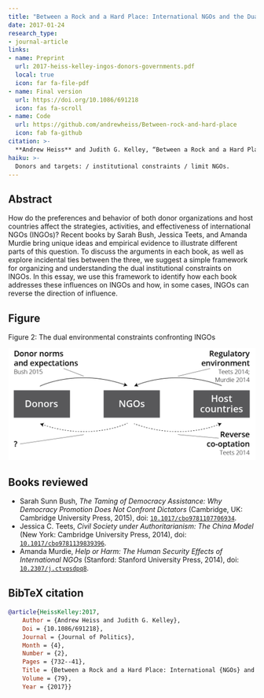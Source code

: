 ```yaml
---
title: "Between a Rock and a Hard Place: International NGOs and the Dual Pressures of Donors and Host Governments"
date: 2017-01-24
research_type: 
- journal-article
links:
- name: Preprint
  url: 2017-heiss-kelley-ingos-donors-governments.pdf
  local: true
  icon: far fa-file-pdf
- name: Final version
  url: https://doi.org/10.1086/691218
  icon: fas fa-scroll
- name: Code
  url: https://github.com/andrewheiss/Between-rock-and-hard-place
  icon: fab fa-github
citation: >-
  **Andrew Heiss** and Judith G. Kelley, “Between a Rock and a Hard Place: International NGOs and the Dual Pressures of Donors and Host Governments,” *Journal of Politics* 79, no. 2 (April 2017): 732–41, doi: [`10.1086/691218`](http://doi.org/10.1086/691218).
haiku: >-
  Donors and targets: / institutional constraints / limit NGOs.
---
```


## Abstract

How do the preferences and behavior of both donor organizations and host countries affect the strategies, activities, and effectiveness of international NGOs (INGOs)? Recent books by Sarah Bush, Jessica Teets, and Amanda Murdie bring unique ideas and empirical evidence to illustrate different parts of this question. To discuss the arguments in each book, as well as explore incidental ties between the three, we suggest a simple framework for organizing and understanding the dual institutional constraints on INGOs. In this essay, we use this framework to identify how each book addresses these influences on INGOs and how, in some cases, INGOs can reverse the direction of influence.


## Figure

Figure 2: The dual environmental constraints confronting INGOs

![Figure 2: The dual environmental constraints confronting INGOs](jop-16_fig2.png)


## Books reviewed

- Sarah Sunn Bush, *The Taming of Democracy Assistance: Why Democracy Promotion Does Not Confront Dictators* (Cambridge, UK: Cambridge University Press, 2015), doi: [`10.1017/cbo9781107706934`](https://doi.org/10.1017/cbo9781107706934).
- Jessica C. Teets, *Civil Society under Authoritarianism: The China Model* (New York: Cambridge University Press, 2014), doi: [`10.1017/cbo9781139839396`](https://doi.org/10.1017/cbo9781139839396).
- Amanda Murdie, *Help or Harm: The Human Security Effects of International NGOs* (Stanford: Stanford University Press, 2014), doi: [`10.2307/j.ctvqsdpq8`](https://doi.org/10.2307/j.ctvqsdpq8).


## BibTeX citation

```bibtex
@article{HeissKelley:2017,
    Author = {Andrew Heiss and Judith G. Kelley},
    Doi = {10.1086/691218},
    Journal = {Journal of Politics},
    Month = {4},
    Number = {2},
    Pages = {732--41},
    Title = {Between a Rock and a Hard Place: International {NGOs} and the Dual Pressures of Donors and Host Governments},
    Volume = {79},
    Year = {2017}}
```
